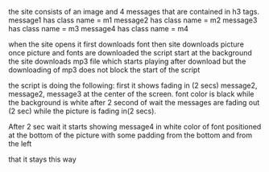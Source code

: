 the site consists of an image and 4 messages that are contained in h3 tags.
message1 has class name = m1
message2 has class name = m2
message3 has class name = m3
message4 has class name = m4

when the site opens it first downloads font
then site downloads picture
once picture and fonts are downloaded the script start
at the background the site downloads mp3 file which starts playing after download but the downloading of mp3 does not block the start of the script

the script is doing the following:
first it shows fading in (2 secs) message2, message2, message3 at the center of the screen. font color is black while the background is white
after 2 second of wait the messages are fading out (2 sec) while the picture is fading in(2 secs). 

After 2 sec wait it starts showing message4 in white color of font positioned at the bottom of the picture with some padding from the bottom and from the left

that it stays this way




